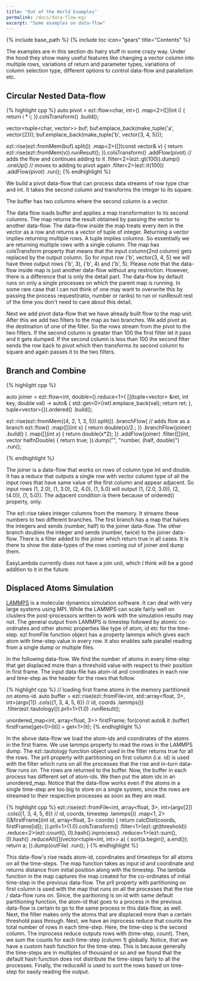 ```yaml
---
title: "Out of the World Examples"
permalink: /docs/data-flow-eg/
excerpt: "Some examples on data-flow"
---
```

{% include base_path %}
{% include toc icon="gears" title="Contents" %}

The examples are in this section do hairy stuff in some crazy way. Under the
hood they show many useful features like changing a vector column into multiple
rows, variations of return and parameter types, variations of column selection type,
different options to control data-flow and parallelism etc.

## Circular Nested Data-flow

{% highlight cpp %}
auto pivot = ezl::flow<char, int>()
              .map<2>([](int i) { return i * i; }).colsTransform()
              .build();

  vector<tuple<char, vector<int>>> buf;
  buf.emplace_back(make_tuple('a', vector<int>{2}));
  buf.emplace_back(make_tuple('b', vector<int>{3, 4, 5}));
  
  ezl::rise(ezl::fromMem(buf).split())
    .map<2>([](const vector<int>& v) {
      return ezl::rise(ezl::fromMem(v)).runResult();
    }).colsTransform()
    .addFlow(pivot)  // adds the flow and continues adding to it
      .filter<2>(ezl::gt(100)).dump()
      .oneUp()  // moves to adding to pivot again
    .filter<2>(ezl::lt(100))
    .addFlow(pivot)
    .run();
{% endhighlight %}

We build a pivot data-flow that can process data streams of row type
char and int. It takes the second column and transforms the integer to its
square.

The buffer has two columns where the second column is a vector.

The data flow loads buffer and applies a map transformation to its second
columns. The map returns the result obtained by passing the vector to another
data-flow. The data-flow inside the map treats every item in the vector as a
row and returns a vector of tuple of integer. Returning a vector implies returning
multiple rows. A tuple implies columns. So essentially we are returning multiple
rows with a single column. The map has colsTransform property that means that
the input column(2nd column) gets replaced by the output column. So for input
row ('b', vector<int>{3, 4, 5} we will have three output rows ('b', 3), ('b', 4)
and ('b', 5). Please note that the data-flow inside map is just another data-flow
without any restriction. However, there is a difference that is only the detail
part. The data-flow by default runs on only a single processes on which the parent
map is running. In some rare case that I can not think of one may want to overwrite
this by passing the process request(ratio, number or ranks) to run or runResult rest
of the time you don't need to care about this detail.

Next we add pivot data-flow that we have already built flow to the map unit.
After this we add two filters to the map as two branches. We add pivot as the
destination of one of the filter. So the rows stream from the pivot to the two
filters. If the second column is greater than 100 the first filter let it pass
and it gets dumped. If the second column is less than 100 the second filter sends
the row back to pivot which then transforms its second column to square and
again passes it to the two filters.

## Branch and Combine

{% highlight cpp %}

auto joiner = ezl::flow<int, double>().reduce<1>(
      [](tuple<vector<double>> &ret, int key, double val) -> auto& {
      std::get<0>(ret).emplace_back(val); 
        return ret;
      }, tuple<vector<double>>{}).ordered()
      .build();

ezl::rise(ezl::fromMem({4, 2, 1, 3, 5}).split())
    .branchFlow(  // adds flow as a branch
      ezl::flow<int>()
        .map([](int x) { return double(x)/2.; })
          .branchFlow(joiner)
        .build()
    )
  .map([](int x) { return double(x*2); })
  .addFlow(joiner)
  .filter([](int, vector<double> halfnDouble) {
     return true; 
   }).dump("", "number, (half, double)")
  .run();

{% endhighlight %}

The joiner is a data-flow that works on rows of column type int and double.
It has a reduce that outputs a single row with vector column type of all the
input rows that have same value of the first column and appear adjacent. So
input rows (1, 2.0), (1, 3.0), (2, 4.0), (1, 5.0) will output (1, (2.0, 3.0)),
(2, (4.0)), (1, 5.0)). The adjacent condition is there because of ordered()
property, only.

The ezl::rise takes integer columns from the memory. It streams these numbers
to two different branches. The first branch has a map that halves the integers
and sends (number, half) to the joiner data-flow. The other branch doubles the
integer and sends (number, twice) to the joiner data-flow. There is a filter
added to the joiner which return true in all cases. It is there to show the
data-types of the rows coming out of joiner and dump them.

EasyLambda currently does not have a join unit, which I think will be a good
addition to it in the future.

## Displaced Atoms Simulation

[LAMMPS](http://lammps.sandia.gov/) is a molecular dynamics simulation
software. It can deal with very large systems using MPI. While the LAMMPS can
scale fairly well on clusters the post-processors written to work with the
simulation results may not.  The general output from LAMMPS is timestep
followed by atomic co-ordinates and other atomic properties like type of atom,
id etc for the time-step. ezl fromFile function object has a property lammps
which gives each atom with time-step value in every row. It also enables safe
parallel reading from a single dump or multiple files.

In the following data-flow. We find the number of atoms in every time-step that
get displaced more than a threshold value with respect to their position in first
frame. The input data-file has atom-id and coordinates in each row and time-step
as the header for the rows that follow.

{% highlight cpp %}
  // loading first frame atoms in the memory partitioned on atoms-id.
  auto buffer = ezl::rise(ezl::fromFile<int, std::array<float, 3>, int>(argv[1])
                            .cols({1, 3, 4, 5, 6})  // id, coords
                            .lammps())
                    .filter(ezl::tautology()).prll<1>(1.0)
                    .runResult();

  unordered_map<int, array<float, 3>> firstFrame;
  for(const auto& it :buffer) firstFrame[get<0>(it)] = get<1>(it);
{% endhighlight %}

In the above data-flow we load the atom-ids and coordinates of the atoms in
the first frame. We use lammps property to read the rows in the LAMMPS dump.
The ezl::tautology function object  used in the filter returns true for all
the rows. The prll property with partitioning on first column (i.e. id) is 
used with the filter which runs on all the processes that the rise and in-turn
data-flow runs on. The rows are returned to the buffer. Now, the buffer in
each process has different set of atom-ids. We then put the atom ids in an
unordered_map. Notice that the data-flow works even if the atoms in a single
time-step are too big to store on a single system, since the rows are streamed
to their respective processes as soon as they are read.

{% highlight cpp %}
  ezl::rise(ezl::fromFile<int, array<float, 3>, int>(argv[2])
                .cols({1, 3, 4, 5, 6}) // id, coords, timestep
                .lammps())
      .map<1, 2>([&firstFrame](int id, array<float, 3> coords) {
        return calcDist(coords, firstFrame[id]);
      }).prll<1>(1.0).colsTransform()
      .filter<1>(ezl::gt(threshold))
      .reduce<2>(ezl::count(), 0).hash<hashfn>().inprocess()
      .reduce<1>(ezl::sum(), 0).hash<hashfn>()
      .reduceAll([](vector<tuple<int, int>> a) {
        sort(a.begin(), a.end());
        return a;
      }).dump(outFile)
      .run();
}
{% endhighlight %}

This data-flow's rise reads atom-id, coordinates and timesteps for all atoms on
all the time-steps.  The map function takes as input id and coordinate and returns
distance from initial position along with the timestep. The lambda function in the
map captures the map created for the co-ordinates of initial time-step in the previous
data-flow. The prll property with partitioning on first column is used with the map
that runs on all the processes that the rise / data-flow runs on. Since, the paritioning
is on id with same default partitioning function, the atom-id that goes to a process
in the previous data-flow is certain to go to the same process in this data-flow, as well.
Next, the filter makes only the atoms that are displaced more than a certain threshold pass
through. Next, we have an inprocess reduce that counts the total number of rows in each
time-step. Here, the time-step is the second column. The inprocess reduce outputs rows
with (time-step, count). Then, we sum the counts for each time-step (column 1) globally.
Notice, that we have a custom hash function for the time-step. This is because generally
the time-steps are in multiples of thousand or so and we found that the default hash function
does not distribute the time-steps fairly to all the processes. Finally, the reduceAll is
used to sort the rows based on time-step for easily reading the output.
